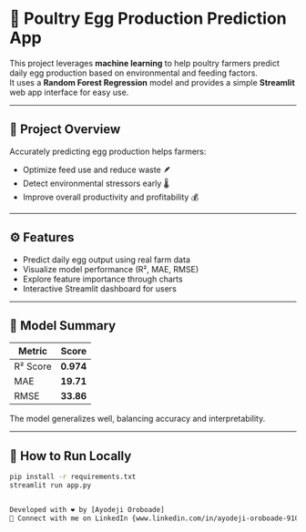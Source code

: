 # 🐔 Poultry Egg Production Prediction App

This project leverages **machine learning** to help poultry farmers predict daily egg production based on environmental and feeding factors.  
It uses a **Random Forest Regression** model and provides a simple **Streamlit** web app interface for easy use.

---

## 🌱 Project Overview
Accurately predicting egg production helps farmers:
- Optimize feed use and reduce waste 🪶  
- Detect environmental stressors early 🌡️  
- Improve overall productivity and profitability 💰  

---

## ⚙️ Features
- Predict daily egg output using real farm data
- Visualize model performance (R², MAE, RMSE)
- Explore feature importance through charts
- Interactive Streamlit dashboard for users

---

## 🧠 Model Summary
| Metric | Score |
|--------|--------|
| R² Score | **0.974** |
| MAE | **19.71** |
| RMSE | **33.86** |

The model generalizes well, balancing accuracy and interpretability.

---

## 🚀 How to Run Locally
```bash
pip install -r requirements.txt
streamlit run app.py


Developed with ❤️ by [Ayodeji Oroboade]
📍 Connect with me on LinkedIn {www.linkedin.com/in/ayodeji-oroboade-9106aa1b0}
